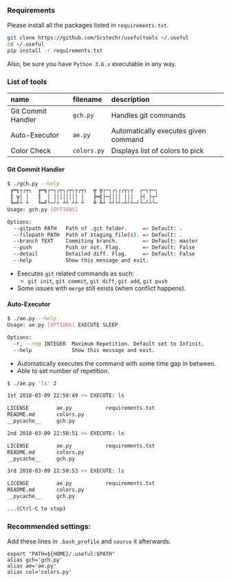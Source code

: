 ### Requirements
Please install all the packages listed in `requirements.txt`.

```bash
git clone https://github.com/Scstechr/usefultools ~/.useful
cd ~/.useful
pip install -r requirements.txt
```
Also, be sure you have `Python 3.6.x` executable in any way.

### List of tools

| name | filename | description |
|:-----|:---------|:------------|
| Git Commit Handler |`gch.py` | Handles git commands |
| Auto-Executor | `ae.py` | Automatically executes given command |
| Color Check | `colors.py` | Displays list of colors to pick |

#### Git Commit Handler
```bash
$ ./gch.py --help
 ╔═╗┬┌┬┐  ╔═╗┌─┐┌┬┐┌┬┐┬┌┬┐  ╦ ╦┌─┐┌┐┌┌┬┐┬  ┌─┐┬─┐
 ║ ╦│ │   ║  │ ││││││││ │   ╠═╣├─┤│││ │││  ├┤ ├┬┘
 ╚═╝┴ ┴   ╚═╝└─┘┴ ┴┴ ┴┴ ┴   ╩ ╩┴ ┴┘└┘─┴┘┴─┘└─┘┴└─
Usage: gch.py [OPTIONS]

Options:
  --gitpath PATH   Path of .git folder.     => Default: .
  --filepath PATH  Path of staging file(s). => Default: .
  --branch TEXT    Commiting branch.        => Default: master
  --push           Push or not. Flag.       => Default: False
  --detail         Detailed diff. Flag.     => Default: False
  --help           Show this message and exit.
```
- Executes `git` related commands as such:
	- `git init`, `git commit`, `git diff`, `git add`, `git push`
- Some issues with `merge` still exists (when conflict happens).

#### Auto-Executor
```bash
$ ./ae.py --help
Usage: ae.py [OPTIONS] EXECUTE SLEEP

Options:
  -r, --rep INTEGER  Maximum Repetition. Default set to Infinit.
  --help             Show this message and exit.
```
- Automatically executes the command with some time gap in between.
- Able to set number of repetition.

```bash
$ ./ae.py 'ls' 2

1st 2018-03-09 22:50:49 >> EXECUTE: ls

LICENSE			ae.py			requirements.txt
README.md		colors.py
__pycache__		gch.py

2nd 2018-03-09 22:50:51 >> EXECUTE: ls

LICENSE			ae.py			requirements.txt
README.md		colors.py
__pycache__		gch.py

3rd 2018-03-09 22:50:53 >> EXECUTE: ls

LICENSE			ae.py			requirements.txt
README.md		colors.py
__pycache__		gch.py

...(Ctrl-C to stop)
```

### Recommended settings:
Add these lines in `.bash_profile` and `source` it afterwards.

```bash:.bash_profile
export "PATH=${HOME}/.useful:$PATH"
alias gch='gch.py'
alias ae='ae.py'
alias col='colors.py'
```
	 


